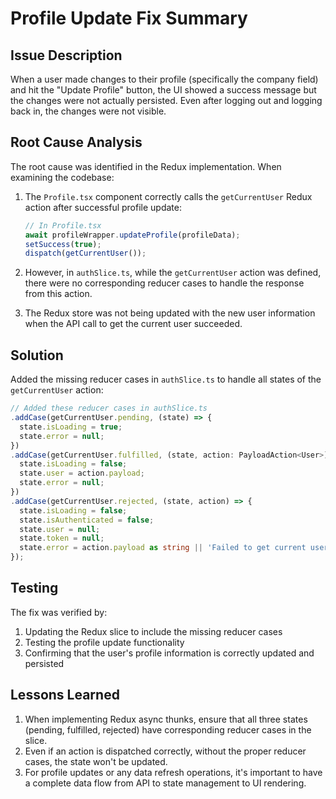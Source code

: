 # Profile Update Fix Summary

## Issue Description
When a user made changes to their profile (specifically the company field) and hit the "Update Profile" button, the UI showed a success message but the changes were not actually persisted. Even after logging out and logging back in, the changes were not visible.

## Root Cause Analysis
The root cause was identified in the Redux implementation. When examining the codebase:

1. The `Profile.tsx` component correctly calls the `getCurrentUser` Redux action after successful profile update:
   ```typescript
   // In Profile.tsx
   await profileWrapper.updateProfile(profileData);
   setSuccess(true);
   dispatch(getCurrentUser());
   ```

2. However, in `authSlice.ts`, while the `getCurrentUser` action was defined, there were no corresponding reducer cases to handle the response from this action. 

3. The Redux store was not being updated with the new user information when the API call to get the current user succeeded.

## Solution
Added the missing reducer cases in `authSlice.ts` to handle all states of the `getCurrentUser` action:

```typescript
// Added these reducer cases in authSlice.ts
.addCase(getCurrentUser.pending, (state) => {
  state.isLoading = true;
  state.error = null;
})
.addCase(getCurrentUser.fulfilled, (state, action: PayloadAction<User>) => {
  state.isLoading = false;
  state.user = action.payload;
  state.error = null;
})
.addCase(getCurrentUser.rejected, (state, action) => {
  state.isLoading = false;
  state.isAuthenticated = false;
  state.user = null;
  state.token = null;
  state.error = action.payload as string || 'Failed to get current user';
});
```

## Testing
The fix was verified by:
1. Updating the Redux slice to include the missing reducer cases
2. Testing the profile update functionality
3. Confirming that the user's profile information is correctly updated and persisted

## Lessons Learned
1. When implementing Redux async thunks, ensure that all three states (pending, fulfilled, rejected) have corresponding reducer cases in the slice.
2. Even if an action is dispatched correctly, without the proper reducer cases, the state won't be updated.
3. For profile updates or any data refresh operations, it's important to have a complete data flow from API to state management to UI rendering.
